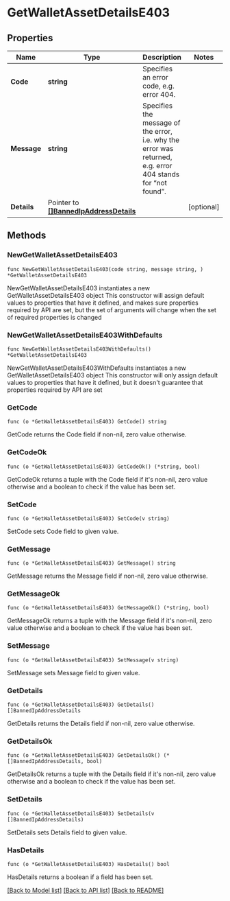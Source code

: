 # GetWalletAssetDetailsE403

## Properties

Name | Type | Description | Notes
------------ | ------------- | ------------- | -------------
**Code** | **string** | Specifies an error code, e.g. error 404. | 
**Message** | **string** | Specifies the message of the error, i.e. why the error was returned, e.g. error 404 stands for “not found”. | 
**Details** | Pointer to [**[]BannedIpAddressDetails**](BannedIpAddressDetails.md) |  | [optional] 

## Methods

### NewGetWalletAssetDetailsE403

`func NewGetWalletAssetDetailsE403(code string, message string, ) *GetWalletAssetDetailsE403`

NewGetWalletAssetDetailsE403 instantiates a new GetWalletAssetDetailsE403 object
This constructor will assign default values to properties that have it defined,
and makes sure properties required by API are set, but the set of arguments
will change when the set of required properties is changed

### NewGetWalletAssetDetailsE403WithDefaults

`func NewGetWalletAssetDetailsE403WithDefaults() *GetWalletAssetDetailsE403`

NewGetWalletAssetDetailsE403WithDefaults instantiates a new GetWalletAssetDetailsE403 object
This constructor will only assign default values to properties that have it defined,
but it doesn't guarantee that properties required by API are set

### GetCode

`func (o *GetWalletAssetDetailsE403) GetCode() string`

GetCode returns the Code field if non-nil, zero value otherwise.

### GetCodeOk

`func (o *GetWalletAssetDetailsE403) GetCodeOk() (*string, bool)`

GetCodeOk returns a tuple with the Code field if it's non-nil, zero value otherwise
and a boolean to check if the value has been set.

### SetCode

`func (o *GetWalletAssetDetailsE403) SetCode(v string)`

SetCode sets Code field to given value.


### GetMessage

`func (o *GetWalletAssetDetailsE403) GetMessage() string`

GetMessage returns the Message field if non-nil, zero value otherwise.

### GetMessageOk

`func (o *GetWalletAssetDetailsE403) GetMessageOk() (*string, bool)`

GetMessageOk returns a tuple with the Message field if it's non-nil, zero value otherwise
and a boolean to check if the value has been set.

### SetMessage

`func (o *GetWalletAssetDetailsE403) SetMessage(v string)`

SetMessage sets Message field to given value.


### GetDetails

`func (o *GetWalletAssetDetailsE403) GetDetails() []BannedIpAddressDetails`

GetDetails returns the Details field if non-nil, zero value otherwise.

### GetDetailsOk

`func (o *GetWalletAssetDetailsE403) GetDetailsOk() (*[]BannedIpAddressDetails, bool)`

GetDetailsOk returns a tuple with the Details field if it's non-nil, zero value otherwise
and a boolean to check if the value has been set.

### SetDetails

`func (o *GetWalletAssetDetailsE403) SetDetails(v []BannedIpAddressDetails)`

SetDetails sets Details field to given value.

### HasDetails

`func (o *GetWalletAssetDetailsE403) HasDetails() bool`

HasDetails returns a boolean if a field has been set.


[[Back to Model list]](../README.md#documentation-for-models) [[Back to API list]](../README.md#documentation-for-api-endpoints) [[Back to README]](../README.md)


